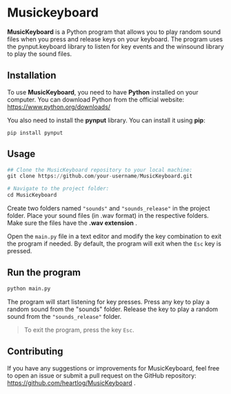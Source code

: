 # Musickeyboard

**MusicKeyboard** is a Python program that allows you to play random sound files when you press and release keys on your keyboard. The program uses the pynput.keyboard library to listen for key events and the winsound library to play the sound files.

## Installation

To use **MusicKeyboard**, you need to have **Python** installed on your computer. You can download Python from the official website: <https://www.python.org/downloads/>

You also need to install the **pynput** library. You can install it using **pip**:

```shell
pip install pynput
```

## Usage

```py
## Clone the MusicKeyboard repository to your local machine:
git clone https://github.com/your-username/MusicKeyboard.git

# Navigate to the project folder:
cd MusicKeyboard
```

Create two folders named `"sounds"` and `"sounds_release"` in the project folder. Place your sound files (in .wav format) in the respective folders. Make sure the files have the __.wav extension__ .

Open the `main.py` file in a text editor and modify the key combination to exit the program if needed. By default, the program will exit when the `Esc` key is pressed.

## Run the program

```py
python main.py
```

The program will start listening for key presses. Press any key to play a random sound from the "sounds" folder.
Release the key to play a random sound from the `"sounds_release"` folder.

> To exit the program, press the key `Esc`.

## Contributing

If you have any suggestions or improvements for MusicKeyboard, feel free to open an issue or submit a pull request on the GitHub repository: <https://github.com/heartlog/MusicKeyboard> .
